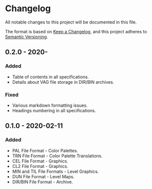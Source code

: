# Changelog
All notable changes to this project will be documented in this file.

The format is based on [Keep a Changelog](https://keepachangelog.com/en/1.0.0/),
and this project adheres to [Semantic Versioning](https://semver.org/spec/v2.0.0.html).


## 0.2.0 - 2020-
### Added
- Table of contents in all specifications.
- Details about VAG file storage in DIR/BIN archives.

### Fixed
- Various markdown formatting issues.
- Headings numbering in all specifications.


## 0.1.0 - 2020-02-11
### Added
- PAL File Format - Color Palettes.
- TRN File Format - Color Palette Translations.
- CEL File Format - Graphics.
- CL2 File Format - Graphics.
- MIN and TIL File Formats - Level Graphics.
- DUN File Format - Level Maps.
- DIR/BIN File Format - Archive.
